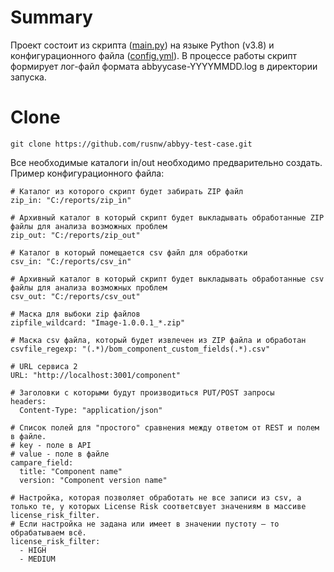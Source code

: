 # Summary
Проект состоит из скрипта ([main.py](https://github.com/rusnw/abbyy-test-case/blob/master/main.py)) на языке Python (v3.8) и конфигурационного файла ([config.yml](https://github.com/rusnw/abbyy-test-case/blob/master/config.yml)).
В процессе работы скрипт формирует лог-файл формата abbyycase-YYYYMMDD.log в директории запуска.

# Clone
```
git clone https://github.com/rusnw/abbyy-test-case.git
```
Все необходимые каталоги in/out необходимо предварительно создать.
Пример конфигурационного файла:
```
# Каталог из которого скрипт будет забирать ZIP файл 
zip_in: "C:/reports/zip_in"

# Архивный каталог в который скрипт будет выкладывать обработанные ZIP файлы для анализа возможных проблем
zip_out: "C:/reports/zip_out"

# Каталог в который помещается csv файл для обработки
csv_in: "C:/reports/csv_in"

# Архивный каталог в который скрипт будет выкладывать обработанные csv файлы для анализа возможных проблем
csv_out: "C:/reports/csv_out"

# Маска для выбоки zip файлов
zipfile_wildcard: "Image-1.0.0.1_*.zip"

# Маска csv файла, который будет извлечен из ZIP файла и обработан
csvfile_regexp: "(.*)/bom_component_custom_fields(.*).csv"

# URL сервиса 2
URL: "http://localhost:3001/component"

# Заголовки с которыми будут производиться PUT/POST запросы
headers:
  Content-Type: "application/json"

# Список полей для "простого" сравнения между ответом от REST и полем в файле.
# key - поле в API
# value - поле в файле
campare_field:
  title: "Component name"
  version: "Component version name"

# Настройка, которая позволяет обработать не все записи из csv, а только те, у которых License Risk соответсвует значениям в массиве license_risk_filter.
# Если настройка не задана или имеет в значении пустоту – то обрабатываем всё. 
license_risk_filter:
  - HIGH
  - MEDIUM
```
